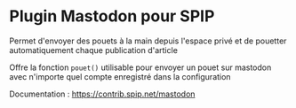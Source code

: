 # Plugin Mastodon pour SPIP

Permet d'envoyer des pouets à la main depuis l'espace privé et de pouetter automatiquement chaque publication d'article

Offre la fonction ```pouet()``` utilisable pour envoyer un pouet sur mastodon avec n'importe quel compte enregistré dans la configuration

Documentation : https://contrib.spip.net/mastodon
